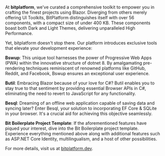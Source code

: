 At **bitplatform**, we've curated a comprehensive toolkit to empower you in crafting the finest projects using Blazor. Diverging from others merely offering UI Toolkits, BitPlatform distinguishes itself with over 56 components, with a compact size of under 400 KB. These components boast both Dark and Light Themes, delivering unparalleled High Performance.

Yet, bitplatform doesn't stop there. Our platform introduces exclusive tools that elevate your development experience:

**Bswup**: This unique tool harnesses the power of Progressive Web Apps (PWA) within the innovative structure of dotnet 8. By amalgamating pre-rendering techniques reminiscent of renowned platforms like GitHub, Reddit, and Facebook, Bswup ensures an exceptional user experience.

**Butil**: Embracing Blazor because of your love for C#? Butil enables you to stay true to that sentiment by providing essential Browser APIs in C#, eliminating the need to revert to JavaScript for any functionality.

**Besql**: Dreaming of an offline web application capable of saving data and syncing later? Enter Besql, your solution to incorporating EF Core & SQLite in your browser. It's a crucial aid for achieving this objective seamlessly.

**Bit Boilerplate Project Template**: If the aforementioned features have piqued your interest, dive into the Bit Boilerplate project template. Experience everything mentioned above along with additional features such as ASP.NET Core Identity, multilingualism, and a host of other possibilities.

For more details, visit us at [bitplatform.dev](https://bitplatform.dev/).
